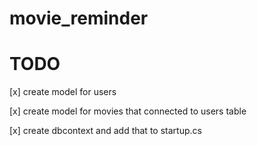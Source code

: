 # movie_reminder

# TODO 

[x] create model for users

[x] create model for movies that connected to users table

[x] create dbcontext and add that to startup.cs 

